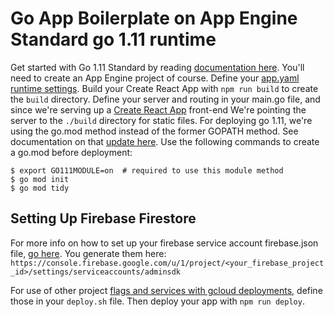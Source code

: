 # Go App Boilerplate on App Engine Standard go 1.11 runtime

Get started with Go 1.11 Standard by reading [documentation here](https://cloud.google.com/appengine/docs/standard/go111/). You'll need to create an App Engine project of course.
Define your [app.yaml runtime settings](https://cloud.google.com/appengine/docs/standard/go111/config/appref).
Build your Create React App with `npm run build` to create the `build` directory.
Define your server and routing in your main.go file, and since we're serving up a [Create React App](https://github.com/facebook/create-react-app) front-end We're pointing the server to the `./build` directory for static files.
For deploying go 1.11, we're using the go.mod method instead of the former GOPATH method. See documentation on that [update here](https://cloud.google.com/appengine/docs/standard/go111/go-differences).
Use the following commands to create a go.mod before deployment:
```
$ export GO111MODULE=on  # required to use this module method
$ go mod init
$ go mod tidy
```
## Setting Up Firebase Firestore
For more info on how to set up your firebase service account firebase.json file, [go here](https://firebase.google.com/docs/admin/setup). You generate them here: `https://console.firebase.google.com/u/1/project/<your_firebase_project_id>/settings/serviceaccounts/adminsdk`

For use of other project [flags and services with gcloud deployments](https://cloud.google.com/sdk/gcloud/reference/services/), define those in your `deploy.sh` file. Then deploy your app with `npm run deploy`.